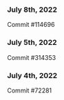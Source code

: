 ### July 8th, 2022

Commit #114696

### July 5th, 2022

Commit #314353


### July 4th, 2022

Commit #72281
